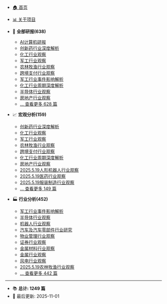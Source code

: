 <!-- 侧边栏导航 - 自动生成 -->

* [🏠 首页](README.md)
* [📊 关于项目](about.md)

* 📑 **全部研报(638)**
  * [AI计算机研报](全部研报/2025.05.13-AI计算机研报.md)
  * [创新药行业深度解析](全部研报/2025.05.13-创新药行业深度解析.md)
  * [化工行业观察](全部研报/2025.05.13-化工行业观察.md)
  * [军工行业观察](全部研报/2025.05.14-军工行业观察.md)
  * [农林牧渔行业观察](全部研报/2025.05.14-农林牧渔行业观察.md)
  * [跨境支付行业观察](全部研报/2025.05.14-跨境支付行业观察.md)
  * [军工行业事件影响解析](全部研报/2025.05.15-军工行业事件影响解析.md)
  * [化工行业周期深度解析](全部研报/2025.05.15-化工行业周期深度解析.md)
  * [半导体行业观察](全部研报/2025.05.15-半导体行业观察.md)
  * [房地产行业观察](全部研报/2025.05.15-房地产行业观察.md)
  * [... 查看更多 628 篇](全部研报/README.md)

* 📈 **宏观分析(159)**
  * [创新药行业深度解析](宏观分析/2025.05.13-创新药行业深度解析.md)
  * [化工行业观察](宏观分析/2025.05.13-化工行业观察.md)
  * [军工行业观察](宏观分析/2025.05.14-军工行业观察.md)
  * [农林牧渔行业观察](宏观分析/2025.05.14-农林牧渔行业观察.md)
  * [跨境支付行业观察](宏观分析/2025.05.14-跨境支付行业观察.md)
  * [化工行业周期深度解析](宏观分析/2025.05.15-化工行业周期深度解析.md)
  * [房地产行业观察](宏观分析/2025.05.15-房地产行业观察.md)
  * [2025.5.19人形机器人行业观察](宏观分析/2025.05.19-2025.5.19人形机器人行业观察.md)
  * [2025.5.19医药行业观察](宏观分析/2025.05.19-2025.5.19医药行业观察.md)
  * [2025.5.19服装制造行业观察](宏观分析/2025.05.19-2025.5.19服装制造行业观察.md)
  * [... 查看更多 149 篇](宏观分析/README.md)

* 🏭 **行业分析(452)**
  * [军工行业事件影响解析](行业分析/2025.05.15-军工行业事件影响解析.md)
  * [半导体行业观察](行业分析/2025.05.15-半导体行业观察.md)
  * [机器人行业观察](行业分析/2025.05.15-机器人行业观察.md)
  * [汽车及汽车零部件行业研究](行业分析/2025.05.15-汽车及汽车零部件行业研究.md)
  * [物业管理行业观察](行业分析/2025.05.15-物业管理行业观察.md)
  * [证券行业观察](行业分析/2025.05.15-证券行业观察.md)
  * [金属材料行业观察](行业分析/2025.05.15-金属材料行业观察.md)
  * [金属行业观察](行业分析/2025.05.15-金属行业观察.md)
  * [风电行业观察](行业分析/2025.05.15-风电行业观察.md)
  * [2025.5.19农林牧渔行业观察](行业分析/2025.05.19-2025.5.19农林牧渔行业观察.md)
  * [... 查看更多 442 篇](行业分析/README.md)

---

* 📚 **总计: 1249 篇**
* 🔄 最后更新: 2025-11-01
